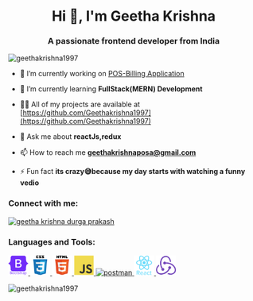 <h1 align="center">Hi 👋, I'm Geetha Krishna</h1>
<h3 align="center">A passionate frontend developer from India</h3>

<p align="left"> <img src="https://komarev.com/ghpvc/?username=geethakrishna1997&label=Profile%20views&color=0e75b6&style=flat" alt="geethakrishna1997" /> </p>

- 🔭 I’m currently working on [POS-Billing Application](https://github.com/Geethakrishna1997/billing-pos)

- 🌱 I’m currently learning **FullStack(MERN) Development**

- 👨‍💻 All of my projects are available at [https://github.com/Geethakrishna1997](https://github.com/Geethakrishna1997)

- 💬 Ask me about **reactJs,redux**

- 📫 How to reach me **geethakrishnaposa@gmail.com**

- ⚡ Fun fact **its crazy😅because my day starts with watching a funny vedio**

<h3 align="left">Connect with me:</h3>
<p align="left">
<a href="https://linkedin.com/in/geetha krishna durga prakash" target="blank"><img align="center" src="https://cdn.jsdelivr.net/npm/simple-icons@3.0.1/icons/linkedin.svg" alt="geetha krishna durga prakash" height="30" width="40" /></a>
</p>

<h3 align="left">Languages and Tools:</h3>
<p align="left"> <a href="https://getbootstrap.com" target="_blank"> <img src="https://raw.githubusercontent.com/devicons/devicon/master/icons/bootstrap/bootstrap-plain-wordmark.svg" alt="bootstrap" width="40" height="40"/> </a> <a href="https://www.w3schools.com/css/" target="_blank"> <img src="https://raw.githubusercontent.com/devicons/devicon/master/icons/css3/css3-original-wordmark.svg" alt="css3" width="40" height="40"/> </a> <a href="https://www.w3.org/html/" target="_blank"> <img src="https://raw.githubusercontent.com/devicons/devicon/master/icons/html5/html5-original-wordmark.svg" alt="html5" width="40" height="40"/> </a> <a href="https://developer.mozilla.org/en-US/docs/Web/JavaScript" target="_blank"> <img src="https://raw.githubusercontent.com/devicons/devicon/master/icons/javascript/javascript-original.svg" alt="javascript" width="40" height="40"/> </a> <a href="https://postman.com" target="_blank"> <img src="https://www.vectorlogo.zone/logos/getpostman/getpostman-icon.svg" alt="postman" width="40" height="40"/> </a> <a href="https://reactjs.org/" target="_blank"> <img src="https://raw.githubusercontent.com/devicons/devicon/master/icons/react/react-original-wordmark.svg" alt="react" width="40" height="40"/> </a> <a href="https://redux.js.org" target="_blank"> <img src="https://raw.githubusercontent.com/devicons/devicon/master/icons/redux/redux-original.svg" alt="redux" width="40" height="40"/> </a> </p>

<p><img align="center" src="https://github-readme-stats.vercel.app/api/top-langs?username=geethakrishna1997&show_icons=true&locale=en&layout=compact" alt="geethakrishna1997" /></p>

